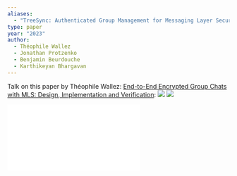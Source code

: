 ```yaml
---
aliases:
  - "TreeSync: Authenticated Group Management for Messaging Layer Security"
type: paper
year: "2023"
author:
  - Théophile Wallez
  - Jonathan Protzenko
  - Benjamin Beurdouche
  - Karthikeyan Bhargavan
---
```

Talk on this paper by Théophile Wallez: [End-to-End Encrypted Group Chats with MLS: Design, Implementation and Verification](https://youtu.be/18x3RsmRrV0?si=clkEEpSdh-VBeIgS&t=569):
![](../../../../meri-public/garden/2ff19b421caedfe8cc0aa03a8080170e.png)
![](../../../../meri-public/garden/a4a6286b77fc81f24df85cb106d7372b.png)

![](../../../../meri-public/garden/fd5200dbd882e5c6338d071ae07dc460.pdf)